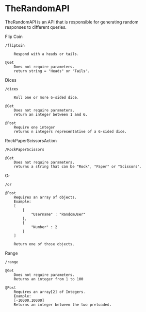 # TheRandomAPI
TheRandomAPI is an API that is responsible for generating random responses to different queries.

Flip Coin

    /flipCoin

        Respond with a heads or tails.

    @Get
        Does not require parameters.
        return string = "Heads" or "Tails".


Dices

    /dices

        Roll one or more 6-sided dice.
    
    @Get
        Does not require parameters.
        return an integer between 1 and 6.

    @Post
        Require one integer
        returns n integers representative of a 6-sided dice.

RockPaperScissorsAction

    /RockPaperScissors

    @Get
        Does not require parameters.
        returns a string that can be "Rock", "Paper" or "Scissors".

Or

    /or

    @Post
        Requires an array of objects.
        Example:
        [
            {
                "Username" : "RandomUser"
            },
            {
                "Number" : 2
            }
        ]

        Return one of those objects.

Range

    /range

    @Get
        Does not require parameters.
        Returns an integer from 1 to 100
    
    @Post
        Requires an array[2] of Integers.
        Example: 
        [-10000,10000]
        Returns an integer between the two preloaded.